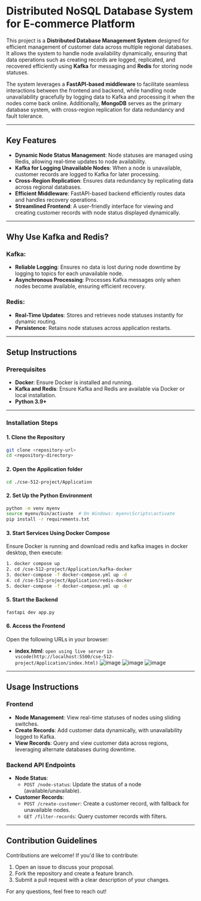 # Distributed NoSQL Database System for E-commerce Platform

This project is a **Distributed Database Management System** designed for efficient management of customer data across multiple regional databases. It allows the system to handle node availability dynamically, ensuring that data operations such as creating records are logged, replicated, and recovered efficiently using **Kafka** for messaging and **Redis** for storing node statuses.

The system leverages a **FastAPI-based middleware** to facilitate seamless interactions between the frontend and backend, while handling node unavailability gracefully by logging data to Kafka and processing it when the nodes come back online. Additionally, **MongoDB** serves as the primary database system, with cross-region replication for data redundancy and fault tolerance.

---

## Key Features

- **Dynamic Node Status Management**: Node statuses are managed using Redis, allowing real-time updates to node availability.
- **Kafka for Logging Unavailable Nodes**: When a node is unavailable, customer records are logged to Kafka for later processing.
- **Cross-Region Replication**: Ensures data redundancy by replicating data across regional databases.
- **Efficient Middleware**: FastAPI-based backend efficiently routes data and handles recovery operations.
- **Streamlined Frontend**: A user-friendly interface for viewing and creating customer records with node status displayed dynamically.

---

## Why Use Kafka and Redis?

### Kafka:
- **Reliable Logging**: Ensures no data is lost during node downtime by logging to topics for each unavailable node.
- **Asynchronous Processing**: Processes Kafka messages only when nodes become available, ensuring efficient recovery.

### Redis:
- **Real-Time Updates**: Stores and retrieves node statuses instantly for dynamic routing.
- **Persistence**: Retains node statuses across application restarts.

---

## Setup Instructions

### Prerequisites

- **Docker**: Ensure Docker is installed and running.
- **Kafka and Redis**: Ensure Kafka and Redis are available via Docker or local installation.
- **Python 3.9+**

---

### Installation Steps

#### 1. Clone the Repository
```bash
git clone <repository-url>
cd <repository-directory>
```

#### 2. Open the Application folder
```bash
cd ./cse-512-project/Application
```

#### 2. Set Up the Python Environment
```bash
python -m venv myenv
source myenv/bin/activate  # On Windows: myenv\Scripts\activate
pip install -r requirements.txt
```

#### 3. Start Services Using Docker Compose
Ensure Docker is running and download redis and kafka images in docker desktop, then execute:
```bash
1. docker compose up
2. cd /cse-512-project/Application/kafka-docker
3. docker-compose -f docker-compose.yml up -d
4. cd /cse-512-project/Application/redis-docker
5. docker-compose -f docker-compose.yml up -d
```

#### 5. Start the Backend
```bash
fastapi dev app.py
```

#### 6. Access the Frontend
Open the following URLs in your browser:
- **index.html**: `open using live server in vscode(http://localhost:5500/cse-512-project/Application/index.html)`
![image](https://github.com/user-attachments/assets/0770d0b8-b984-4242-bf26-715efa09fa2a)
![image](https://github.com/user-attachments/assets/cb68fc40-f633-4730-b866-46e4009c74e6)
![image](https://github.com/user-attachments/assets/00391760-ab2e-479e-a3e2-4010cc8a2da2)

---

## Usage Instructions

### Frontend
- **Node Management**: View real-time statuses of nodes using sliding switches.
- **Create Records**: Add customer data dynamically, with unavailability logged to Kafka.
- **View Records**: Query and view customer data across regions, leveraging alternate databases during downtime.

### Backend API Endpoints
- **Node Status**:
  - `POST /node-status`: Update the status of a node (available/unavailable).
- **Customer Records**:
  - `POST /create-customer`: Create a customer record, with fallback for unavailable nodes.
  - `GET /filter-records`: Query customer records with filters.

---

## Contribution Guidelines

Contributions are welcome! If you'd like to contribute:
1. Open an issue to discuss your proposal.
2. Fork the repository and create a feature branch.
3. Submit a pull request with a clear description of your changes.

For any questions, feel free to reach out!
